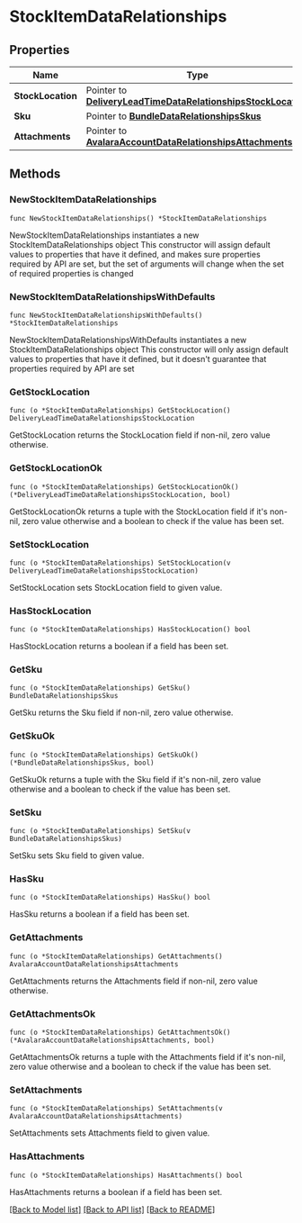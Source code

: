 # StockItemDataRelationships

## Properties

Name | Type | Description | Notes
------------ | ------------- | ------------- | -------------
**StockLocation** | Pointer to [**DeliveryLeadTimeDataRelationshipsStockLocation**](DeliveryLeadTimeDataRelationshipsStockLocation.md) |  | [optional] 
**Sku** | Pointer to [**BundleDataRelationshipsSkus**](BundleDataRelationshipsSkus.md) |  | [optional] 
**Attachments** | Pointer to [**AvalaraAccountDataRelationshipsAttachments**](AvalaraAccountDataRelationshipsAttachments.md) |  | [optional] 

## Methods

### NewStockItemDataRelationships

`func NewStockItemDataRelationships() *StockItemDataRelationships`

NewStockItemDataRelationships instantiates a new StockItemDataRelationships object
This constructor will assign default values to properties that have it defined,
and makes sure properties required by API are set, but the set of arguments
will change when the set of required properties is changed

### NewStockItemDataRelationshipsWithDefaults

`func NewStockItemDataRelationshipsWithDefaults() *StockItemDataRelationships`

NewStockItemDataRelationshipsWithDefaults instantiates a new StockItemDataRelationships object
This constructor will only assign default values to properties that have it defined,
but it doesn't guarantee that properties required by API are set

### GetStockLocation

`func (o *StockItemDataRelationships) GetStockLocation() DeliveryLeadTimeDataRelationshipsStockLocation`

GetStockLocation returns the StockLocation field if non-nil, zero value otherwise.

### GetStockLocationOk

`func (o *StockItemDataRelationships) GetStockLocationOk() (*DeliveryLeadTimeDataRelationshipsStockLocation, bool)`

GetStockLocationOk returns a tuple with the StockLocation field if it's non-nil, zero value otherwise
and a boolean to check if the value has been set.

### SetStockLocation

`func (o *StockItemDataRelationships) SetStockLocation(v DeliveryLeadTimeDataRelationshipsStockLocation)`

SetStockLocation sets StockLocation field to given value.

### HasStockLocation

`func (o *StockItemDataRelationships) HasStockLocation() bool`

HasStockLocation returns a boolean if a field has been set.

### GetSku

`func (o *StockItemDataRelationships) GetSku() BundleDataRelationshipsSkus`

GetSku returns the Sku field if non-nil, zero value otherwise.

### GetSkuOk

`func (o *StockItemDataRelationships) GetSkuOk() (*BundleDataRelationshipsSkus, bool)`

GetSkuOk returns a tuple with the Sku field if it's non-nil, zero value otherwise
and a boolean to check if the value has been set.

### SetSku

`func (o *StockItemDataRelationships) SetSku(v BundleDataRelationshipsSkus)`

SetSku sets Sku field to given value.

### HasSku

`func (o *StockItemDataRelationships) HasSku() bool`

HasSku returns a boolean if a field has been set.

### GetAttachments

`func (o *StockItemDataRelationships) GetAttachments() AvalaraAccountDataRelationshipsAttachments`

GetAttachments returns the Attachments field if non-nil, zero value otherwise.

### GetAttachmentsOk

`func (o *StockItemDataRelationships) GetAttachmentsOk() (*AvalaraAccountDataRelationshipsAttachments, bool)`

GetAttachmentsOk returns a tuple with the Attachments field if it's non-nil, zero value otherwise
and a boolean to check if the value has been set.

### SetAttachments

`func (o *StockItemDataRelationships) SetAttachments(v AvalaraAccountDataRelationshipsAttachments)`

SetAttachments sets Attachments field to given value.

### HasAttachments

`func (o *StockItemDataRelationships) HasAttachments() bool`

HasAttachments returns a boolean if a field has been set.


[[Back to Model list]](../README.md#documentation-for-models) [[Back to API list]](../README.md#documentation-for-api-endpoints) [[Back to README]](../README.md)


